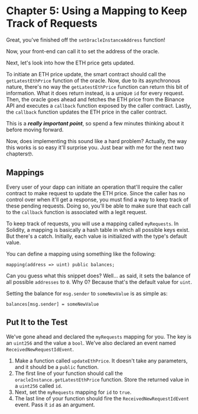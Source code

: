 # Chapter 5: Using a Mapping to Keep Track of Requests

Great, you've finished off the `setOracleInstanceAddress` function!

Now, your front-end can call it to set the address of the oracle.

Next, let's look into how the ETH price gets updated.

To initiate an ETH price update, the smart contract should call the `getLatestEthPrice` function of the oracle. Now, due to its asynchronous nature, there's no way the `getLatestEthPrice` function can return this bit of information. What it does return instead, is a unique `id` for every request. Then, the oracle goes ahead and fetches the ETH price from the Binance API and executes a `callback` function exposed by the caller contract. Lastly, the `callback` function updates the ETH price in the caller contract.

This is a **_really important point_**, so spend a few minutes thinking about it before moving forward.

Now, does implementing this sound like a hard problem? Actually, the way this works is so easy it'll surprise you. Just bear with me for the next two chapters🤓.

## Mappings

Every user of your dapp can initiate an operation that'll require the caller contract to make request to update the ETH price. Since the caller has no control over when it'll get a response, you must find a way to keep track of these pending requests. Doing so, you'll be able to make sure that each call to the `callback` function is associated with a legit request.

To keep track of requests, you will use a mapping called `myRequests`. In Solidity, a mapping is basically a hash table in which all possible keys exist. But there's a catch. Initially, each value is initialized with the type's default value.

You can define a mapping using something like the following:

```solidity
mapping(address => uint) public balances;
```

Can you guess what this snippet does? Well... as said, it sets the balance of all possible `addresses` to `0`. Why 0? Because that's the default value for `uint`.

Setting the balance for `msg.sender` to `someNewValue` is as simple as:

```solidity
balances[msg.sender] = someNewValue
```

## Put It to the Test

We've gone ahead and declared the `myRequests` mapping for you. The key is an `uint256` and the value a `bool`. We've also declared an event named `ReceivedNewRequestIdEvent`.

1. Make a function called `updateEthPrice`. It doesn't take any parameters, and it should be  a `public` function.
2. The first line of your function should call the `oracleInstance.getLatestEthPrice` function. Store the returned value in a `uint256` called `id`.
3. Next, set the `myRequests` mapping for `id` to `true`.
4. The last line of your function should fire the `ReceivedNewRequestIdEvent` event. Pass it `id` as an argument.
